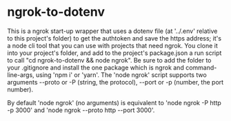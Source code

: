 # ngrok-to-dotenv

This is a ngrok start-up wrapper that uses a dotenv file (at '../.env' relative to this project's folder) to get the authtoken and save the https address; it's a node cli tool that you can use with projects that need ngrok. You clone it into your project's folder, and add to the project's package.json a run script to call "cd ngrok-to-dotenv && node ngrok". Be sure to add the folder to your .gitignore and install the one package which is ngrok and command-line-args, using 'npm i' or 'yarn'. The 'node ngrok' script supports two arguments --proto or -P (string, the protocol), --port or -p (number, the port number).

By default 'node ngrok' (no arguments) is equivalent to 'node ngrok -P http -p 3000' and 'node ngrok --proto http --port 3000'.
